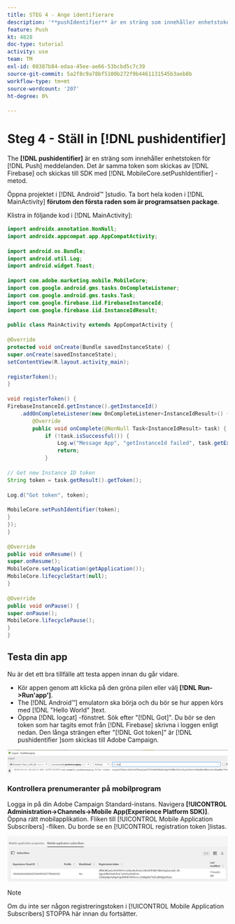 ```yaml
---
title: STEG 4 - Ange identifierare
description: '**pushIdentifier** är en sträng som innehåller enhetstoken för push-meddelanden. Det är samma token som skickas av Firebase och skickas till SDK med metoden MobileCore.setPushIdentifier.'
feature: Push
kt: 4828
doc-type: tutorial
activity: use
team: TM
exl-id: 08387b84-edaa-45ee-ae66-53bcbd5c7c39
source-git-commit: 5a2f8c9a78bf5100b272f9b4461131545b3aeb8b
workflow-type: tm+mt
source-wordcount: '207'
ht-degree: 0%

---
```


# Steg 4 - Ställ in [!DNL pushidentifier]

The **[!DNL pushidentifier]** är en sträng som innehåller enhetstoken för [!DNL Push] meddelanden. Det är samma token som skickas av [!DNL Firebase] och skickas till SDK med [!DNL MobileCore.setPushIdentifier] -metod.

Öppna projektet i [!DNL Android™ ]studio. Ta bort hela koden i [!DNL MainActivity] **förutom den första raden som är programsatsen package**.

Klistra in följande kod i [!DNL MainActivity]:

<!--
Removed `{.line-numbers}` below
-->

```java
import androidx.annotation.NonNull;
import androidx.appcompat.app.AppCompatActivity;

import android.os.Bundle;
import android.util.Log;
import android.widget.Toast;

import com.adobe.marketing.mobile.MobileCore;
import com.google.android.gms.tasks.OnCompleteListener;
import com.google.android.gms.tasks.Task;
import com.google.firebase.iid.FirebaseInstanceId;
import com.google.firebase.iid.InstanceIdResult;

public class MainActivity extends AppCompatActivity {

@Override
protected void onCreate(Bundle savedInstanceState) {
super.onCreate(savedInstanceState);
setContentView(R.layout.activity_main);

registerToken();
}

void registerToken() {
FirebaseInstanceId.getInstance().getInstanceId()
    .addOnCompleteListener(new OnCompleteListener<InstanceIdResult>() {
        @Override
        public void onComplete(@NonNull Task<InstanceIdResult> task) {
            if (!task.isSuccessful()) {
                Log.w("Message App", "getInstanceId failed", task.getException());
                return;
            }

// Get new Instance ID token
String token = task.getResult().getToken();

Log.d("Got token", token);

MobileCore.setPushIdentifier(token);
}
});
}

@Override
public void onResume() {
super.onResume();
MobileCore.setApplication(getApplication());
MobileCore.lifecycleStart(null);
}

@Override
public void onPause() {
super.onPause();
MobileCore.lifecyclePause();
}
}
```

## Testa din app

Nu är det ett bra tillfälle att testa appen innan du går vidare.

* Kör appen genom att klicka på den gröna pilen eller välj **[!DNL Run->Run'app']**.
* The [!DNL Android™] emulatorn ska börja och du bör se hur appen körs med [!DNL "Hello World" ]text.
* Öppna [!DNL logcat] -fönstret. Sök efter &quot;[!DNL Got]&quot;. Du bör se den token som har tagits emot från [!DNL Firebase] skrivna i loggen enligt nedan. Den långa strängen efter &quot;[!DNL Got token]&quot; är [!DNL pushidentifier ]som skickas till Adobe Campaign.

![logcat-token](assets/logcat-got-token.PNG)

### Kontrollera prenumeranter på mobilprogram

Logga in på din Adobe Campaign Standard-instans.
Navigera **[!UICONTROL Administration->Channels->Mobile App(Experience Platform SDK)]**. Öppna rätt mobilapplikation. Fliken till [!UICONTROL Mobile Application Subscribers] -fliken. Du borde se en [!UICONTROL registration token ]listas.

![mobile-application-subscribers](assets/mobile-application-subscribers.PNG)

>[!NOTE]
>
>Om du inte ser någon registreringstoken i [!UICONTROL Mobile Application Subscribers] STOPPA här innan du fortsätter.
